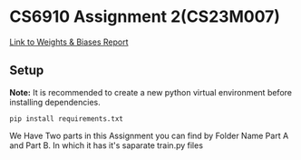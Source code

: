 # CS6910 Assignment 2(CS23M007)

[Link to Weights & Biases Report](https://wandb.ai/cs23m007/dl-assignment-2/reports/CS6910-Assignment-2--Vmlldzo3Mzk2NDcz)

## Setup

**Note:** It is recommended to create a new python virtual environment before installing dependencies.

```
pip install requirements.txt
```

We Have Two parts in this Assignment you can find by Folder Name Part A and Part B. In which it has it's saparate train.py files